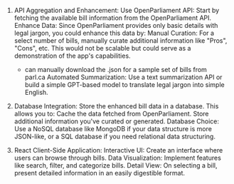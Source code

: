 1. API Aggregation and Enhancement:
Use OpenParliament API: Start by fetching the available bill information from the OpenParliament API.
Enhance Data: Since OpenParliament provides only basic details with legal jargon, you could enhance this data by:
Manual Curation: For a select number of bills, manually curate additional information like "Pros", "Cons", etc. This would not be scalable but could serve as a demonstration of the app's capabilities.
    - can manually download the .json for a sample set of bills from parl.ca
Automated Summarization: Use a text summarization API or build a simple GPT-based model to translate legal jargon into simple English.

2. Database Integration:
Store the enhanced bill data in a database. This allows you to:
Cache the data fetched from OpenParliament.
Store additional information you've curated or generated.
Database Choice: Use a NoSQL database like MongoDB if your data structure is more JSON-like, or a SQL database if you need relational data structuring.

3. React Client-Side Application:
Interactive UI: Create an interface where users can browse through bills.
Data Visualization: Implement features like search, filter, and categorize bills.
Detail View: On selecting a bill, present detailed information in an easily digestible format.